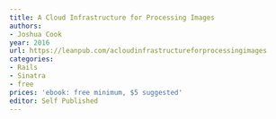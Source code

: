 ```yaml
---
title: A Cloud Infrastructure for Processing Images
authors:
- Joshua Cook
year: 2016
url: https://leanpub.com/acloudinfrastructureforprocessingimages
categories:
- Rails
- Sinatra
- free
prices: 'ebook: free minimum, $5 suggested'
editor: Self Published
---
```

